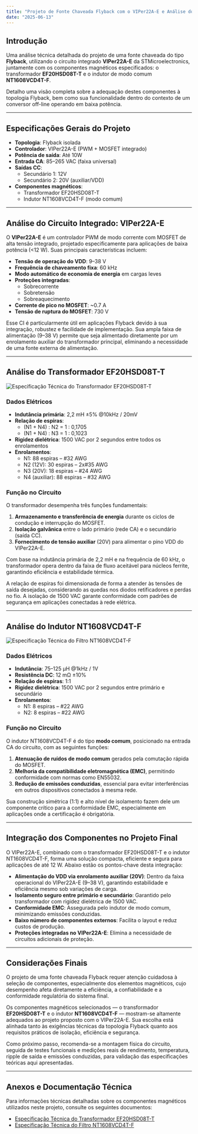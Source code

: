 ```yaml
---
title: "Projeto de Fonte Chaveada Flyback com o VIPer22A-E e Análise dos Componentes Magnéticos Selecionados"
date: "2025-06-13"
---
```



## Introdução

Uma análise técnica detalhada do projeto de uma fonte chaveada do tipo **Flyback**, utilizando o circuito integrado **VIPer22A-E** da STMicroelectronics, juntamente com os componentes magnéticos especificados: o transformador **EF20HSD08T-T** e o indutor de modo comum **NT1608VCD4T-F**.

Detalho uma visão completa sobre a adequação destes componentes à topologia Flyback, bem como sua funcionalidade dentro do contexto de um conversor off-line operando em baixa potência.

---

## Especificações Gerais do Projeto

- **Topologia**: Flyback isolada  
- **Controlador**: VIPer22A-E (PWM + MOSFET integrado)  
- **Potência de saída**: Até 10W  
- **Entrada CA**: 85–265 VAC (faixa universal)  
- **Saídas CC**:  
  - Secundário 1: 12V  
  - Secundário 2: 20V (auxiliar/VDD)  
- **Componentes magnéticos**:  
  - Transformador EF20HSD08T-T  
  - Indutor NT1608VCD4T-F (modo comum)

---

## Análise do Circuito Integrado: VIPer22A-E

O **VIPer22A-E** é um controlador PWM de modo corrente com MOSFET de alta tensão integrado, projetado especificamente para aplicações de baixa potência (<12 W). Suas principais características incluem:

- **Tensão de operação do VDD**: 9–38 V  
- **Frequência de chaveamento fixa**: 60 kHz  
- **Modo automático de economia de energia** em cargas leves  
- **Proteções integradas**:  
  - Sobrecorrente  
  - Sobretensão  
  - Sobreaquecimento  
- **Corrente de pico no MOSFET**: ~0.7 A  
- **Tensão de ruptura do MOSFET**: 730 V  

Esse CI é particularmente útil em aplicações Flyback devido à sua integração, robustez e facilidade de implementação. Sua ampla faixa de alimentação (9–38 V) permite que seja alimentado diretamente por um enrolamento auxiliar do transformador principal, eliminando a necessidade de uma fonte externa de alimentação.

---

## Análise do Transformador EF20HSD08T-T

![Especificação Técnica do Transformador EF20HSD08T-T](/images/pdf_images/transformador-1.png)

### Dados Elétricos

- **Indutância primária**: 2,2 mH ±5% @10kHz / 20mV  
- **Relação de espiras**:  
  - (N1 + N4) : N2 = 1 : 0,1705  
  - (N1 + N4) : N3 = 1 : 0,1023  
- **Rigidez dielétrica**: 1500 VAC por 2 segundos entre todos os enrolamentos  
- **Enrolamentos**:  
  - N1: 88 espiras – #32 AWG  
  - N2 (12V): 30 espiras – 2x#35 AWG  
  - N3 (20V): 18 espiras – #24 AWG  
  - N4 (auxiliar): 88 espiras – #32 AWG  

### Função no Circuito

O transformador desempenha três funções fundamentais:

1. **Armazenamento e transferência de energia** durante os ciclos de condução e interrupção do MOSFET.  
2. **Isolação galvânica** entre o lado primário (rede CA) e o secundário (saída CC).  
3. **Fornecimento de tensão auxiliar** (20V) para alimentar o pino VDD do VIPer22A-E.  

Com base na indutância primária de 2,2 mH e na frequência de 60 kHz, o transformador opera dentro da faixa de fluxo aceitável para núcleos ferrite, garantindo eficiência e estabilidade térmica.

A relação de espiras foi dimensionada de forma a atender às tensões de saída desejadas, considerando as quedas nos diodos retificadores e perdas no fio. A isolação de 1500 VAC garante conformidade com padrões de segurança em aplicações conectadas à rede elétrica.

---

## Análise do Indutor NT1608VCD4T-F

![Especificação Técnica do Filtro NT1608VCD4T-F](/images/pdf_images/filtro-1.png)

### Dados Elétricos

- **Indutância**: 75–125 µH @1kHz / 1V  
- **Resistência DC**: 12 mΩ ±10%  
- **Relação de espiras**: 1:1  
- **Rigidez dielétrica**: 1500 VAC por 2 segundos entre primário e secundário  
- **Enrolamentos**:  
  - N1: 8 espiras – #22 AWG  
  - N2: 8 espiras – #22 AWG  

### Função no Circuito

O indutor NT1608VCD4T-F é do tipo **modo comum**, posicionado na entrada CA do circuito, com as seguintes funções:

1. **Atenuação de ruídos de modo comum** gerados pela comutação rápida do MOSFET.  
2. **Melhoria da compatibilidade eletromagnética (EMC)**, permitindo conformidade com normas como EN55032.  
3. **Redução de emissões conduzidas**, essencial para evitar interferências em outros dispositivos conectados à mesma rede.  

Sua construção simétrica (1:1) e alto nível de isolamento fazem dele um componente crítico para a conformidade EMC, especialmente em aplicações onde a certificação é obrigatória.

---

## Integração dos Componentes no Projeto Final

O VIPer22A-E, combinado com o transformador EF20HSD08T-T e o indutor NT1608VCD4T-F, forma uma solução compacta, eficiente e segura para aplicações de até 12 W. Abaixo estão os pontos-chave desta integração:

- **Alimentação do VDD via enrolamento auxiliar (20V)**: Dentro da faixa operacional do VIPer22A-E (9–38 V), garantindo estabilidade e eficiência mesmo sob variações de carga.  
- **Isolamento seguro entre primário e secundário**: Garantido pelo transformador com rigidez dielétrica de 1500 VAC.  
- **Conformidade EMC**: Assegurada pelo indutor de modo comum, minimizando emissões conduzidas.  
- **Baixo número de componentes externos**: Facilita o layout e reduz custos de produção.  
- **Proteções integradas no VIPer22A-E**: Elimina a necessidade de circuitos adicionais de proteção.  

---

## Considerações Finais

O projeto de uma fonte chaveada Flyback requer atenção cuidadosa à seleção de componentes, especialmente dos elementos magnéticos, cujo desempenho afeta diretamente a eficiência, a confiabilidade e a conformidade regulatória do sistema final.

Os componentes magnéticos selecionados — o transformador **EF20HSD08T-T** e o indutor **NT1608VCD4T-F** — mostram-se altamente adequados ao projeto proposto com o VIPer22A-E. Sua escolha está alinhada tanto às exigências técnicas da topologia Flyback quanto aos requisitos práticos de isolação, eficiência e segurança.

Como próximo passo, recomenda-se a montagem física do circuito, seguida de testes funcionais e medições reais de rendimento, temperatura, ripple de saída e emissões conduzidas, para validação das especificações teóricas aqui apresentadas.

---

## Anexos e Documentação Técnica

Para informações técnicas detalhadas sobre os componentes magnéticos utilizados neste projeto, consulte os seguintes documentos:

- [Especificação Técnica do Transformador EF20HSD08T-T](/ALEXANDRE%20-%20EF20HSD08T-T.pdf)
- [Especificação Técnica do Filtro NT1608VCD4T-F](/ALEXANDRE%20-%20NT1608VCD4T-F.pdf)

